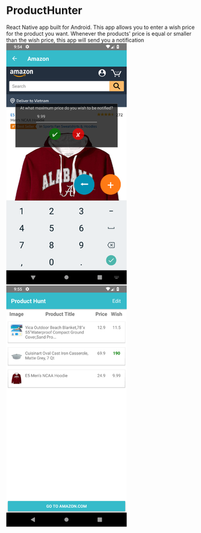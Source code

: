 # ProductHunter
React Native app built for Android.
This app allows you to enter a wish price for the product you want. Whenever the products' price is equal or smaller than the wish price, this app will send you a notification
<img src="https://github.com/16520511/ProductHunter/blob/master/images/Screenshot_1565967276.png" width="320" />
<img src="https://github.com/16520511/ProductHunter/blob/master/images/Screenshot_1565967302.png" width="320" />
